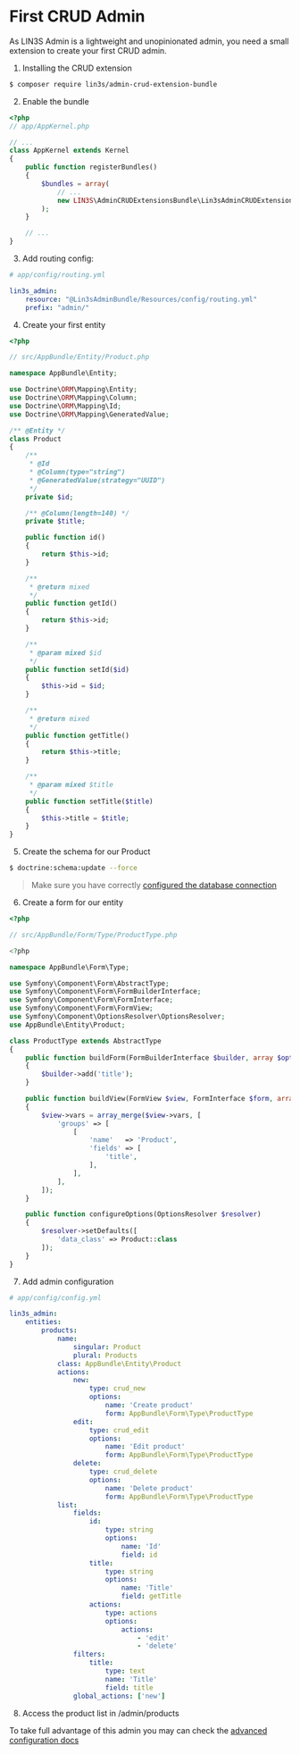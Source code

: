 # First CRUD Admin
 
As LIN3S Admin is a lightweight and unopinionated admin, you need a small extension to create your first CRUD admin.

1. Installing the CRUD extension

```bash
$ composer require lin3s/admin-crud-extension-bundle
```

2. Enable the bundle

```php
<?php
// app/AppKernel.php

// ...
class AppKernel extends Kernel
{
    public function registerBundles()
    {
        $bundles = array(
            // ...
            new LIN3S\AdminCRUDExtensionsBundle\Lin3sAdminCRUDExtensionsBundle,
        );
    }

    // ...
}
```

3. Add routing config:

```yaml
# app/config/routing.yml

lin3s_admin:
    resource: "@Lin3sAdminBundle/Resources/config/routing.yml"
    prefix: "admin/"
```
4. Create your first entity

```php
<?php

// src/AppBundle/Entity/Product.php

namespace AppBundle\Entity;

use Doctrine\ORM\Mapping\Entity;
use Doctrine\ORM\Mapping\Column;
use Doctrine\ORM\Mapping\Id;
use Doctrine\ORM\Mapping\GeneratedValue;

/** @Entity */
class Product
{
    /**
     * @Id
     * @Column(type="string")
     * @GeneratedValue(strategy="UUID")
     */
    private $id;

    /** @Column(length=140) */
    private $title;

    public function id()
    {
        return $this->id;
    }

    /**
     * @return mixed
     */
    public function getId()
    {
        return $this->id;
    }

    /**
     * @param mixed $id
     */
    public function setId($id)
    {
        $this->id = $id;
    }

    /**
     * @return mixed
     */
    public function getTitle()
    {
        return $this->title;
    }

    /**
     * @param mixed $title
     */
    public function setTitle($title)
    {
        $this->title = $title;
    }
}
```

5. Create the schema for our Product

```bash
$ doctrine:schema:update --force
```

> Make sure you have correctly [configured the database connection](http://symfony.com/doc/current/doctrine.html#configuring-the-database)

6. Create a form for our entity

```php
<?php

// src/AppBundle/Form/Type/ProductType.php

<?php

namespace AppBundle\Form\Type;

use Symfony\Component\Form\AbstractType;
use Symfony\Component\Form\FormBuilderInterface;
use Symfony\Component\Form\FormInterface;
use Symfony\Component\Form\FormView;
use Symfony\Component\OptionsResolver\OptionsResolver;
use AppBundle\Entity\Product;

class ProductType extends AbstractType
{
    public function buildForm(FormBuilderInterface $builder, array $options)
    {
        $builder->add('title');
    }

    public function buildView(FormView $view, FormInterface $form, array $options)
    {
        $view->vars = array_merge($view->vars, [
            'groups' => [
                [
                    'name'   => 'Product',
                    'fields' => [
                        'title',
                    ],
                ],
            ],
        ]);
    }

    public function configureOptions(OptionsResolver $resolver)
    {
        $resolver->setDefaults([
            'data_class' => Product::class
        ]);
    }
}

```

7. Add admin configuration

```yaml
# app/config/config.yml

lin3s_admin:
    entities:
        products:
            name:
                singular: Product
                plural: Products
            class: AppBundle\Entity\Product
            actions:
                new:
                    type: crud_new
                    options:
                        name: 'Create product'
                        form: AppBundle\Form\Type\ProductType
                edit:
                    type: crud_edit
                    options:
                        name: 'Edit product'
                        form: AppBundle\Form\Type\ProductType
                delete:
                    type: crud_delete
                    options:
                        name: 'Delete product'
                        form: AppBundle\Form\Type\ProductType
            list:
                fields:
                    id:
                        type: string
                        options:
                            name: 'Id'
                            field: id
                    title:
                        type: string
                        options:
                            name: 'Title'
                            field: getTitle
                    actions:
                        type: actions
                        options:
                            actions:
                                - 'edit'
                                - 'delete'
                filters:
                    title:
                        type: text
                        name: 'Title'
                        field: title
                global_actions: ['new']
```

8. Access the product list in /admin/products

To take full advantage of this admin you may can check the [advanced configuration docs](docs/advanced_configuration.md)
